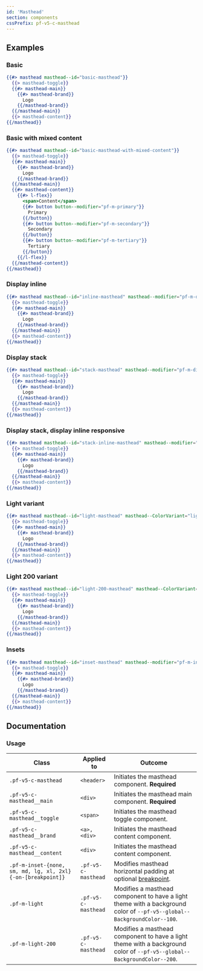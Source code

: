 ```yaml
---
id: 'Masthead'
section: components
cssPrefix: pf-v5-c-masthead
---
```


## Examples
### Basic
```hbs
{{#> masthead masthead--id="basic-masthead"}}
  {{> masthead-toggle}}
  {{#> masthead-main}}
    {{#> masthead-brand}}
      Logo
    {{/masthead-brand}}
  {{/masthead-main}}
  {{> masthead-content}}
{{/masthead}}
```

### Basic with mixed content
```hbs
{{#> masthead masthead--id="basic-masthead-with-mixed-content"}}
  {{> masthead-toggle}}
  {{#> masthead-main}}
    {{#> masthead-brand}}
      Logo
    {{/masthead-brand}}
  {{/masthead-main}}
  {{#> masthead-content}}
    {{#> l-flex}}
      <span>Content</span>
      {{#> button button--modifier="pf-m-primary"}}
        Primary
      {{/button}}
      {{#> button button--modifier="pf-m-secondary"}}
        Secondary
      {{/button}}
      {{#> button button--modifier="pf-m-tertiary"}}
        Tertiary
      {{/button}}
    {{/l-flex}}
  {{/masthead-content}}
{{/masthead}}
```

### Display inline
```hbs
{{#> masthead masthead--id="inline-masthead" masthead--modifier="pf-m-display-inline"}}
  {{> masthead-toggle}}
  {{#> masthead-main}}
    {{#> masthead-brand}}
      Logo
    {{/masthead-brand}}
  {{/masthead-main}}
  {{> masthead-content}}
{{/masthead}}
```

### Display stack
```hbs
{{#> masthead masthead--id="stack-masthead" masthead--modifier="pf-m-display-stack"}}
  {{> masthead-toggle}}
  {{#> masthead-main}}
    {{#> masthead-brand}}
      Logo
    {{/masthead-brand}}
  {{/masthead-main}}
  {{> masthead-content}}
{{/masthead}}
```

### Display stack, display inline responsive
```hbs
{{#> masthead masthead--id="stack-inline-masthead" masthead--modifier="pf-m-display-inline pf-m-display-stack-on-lg pf-m-display-inline-on-2xl"}}
  {{> masthead-toggle}}
  {{#> masthead-main}}
    {{#> masthead-brand}}
      Logo
    {{/masthead-brand}}
  {{/masthead-main}}
  {{> masthead-content}}
{{/masthead}}
```

### Light variant
```hbs
{{#> masthead masthead--id="light-masthead" masthead--ColorVariant="light"}}
  {{> masthead-toggle}}
  {{#> masthead-main}}
    {{#> masthead-brand}}
      Logo
    {{/masthead-brand}}
  {{/masthead-main}}
  {{> masthead-content}}
{{/masthead}}
```

### Light 200 variant
```hbs
{{#> masthead masthead--id="light-200-masthead" masthead--ColorVariant="light-200"}}
  {{> masthead-toggle}}
  {{#> masthead-main}}
    {{#> masthead-brand}}
      Logo
    {{/masthead-brand}}
  {{/masthead-main}}
  {{> masthead-content}}
{{/masthead}}
```

### Insets
```hbs
{{#> masthead masthead--id="inset-masthead" masthead--modifier="pf-m-inset-sm"}}
  {{> masthead-toggle}}
  {{#> masthead-main}}
    {{#> masthead-brand}}
      Logo
    {{/masthead-brand}}
  {{/masthead-main}}
  {{> masthead-content}}
{{/masthead}}
```

## Documentation

### Usage

| Class | Applied to | Outcome |
| -- | -- | -- |
| `.pf-v5-c-masthead` | `<header>` | Initiates the masthead component. **Required** |
| `.pf-v5-c-masthead__main` | `<div>` | Initiates the masthead main component. **Required** |
| `.pf-v5-c-masthead__toggle` | `<span>` | Initiates the masthead toggle component. |
| `.pf-v5-c-masthead__brand` | `<a>, <div>` | Initiates the masthead content component. |
| `.pf-v5-c-masthead__content` | `<div>` | Initiates the masthead content component. |
| `.pf-m-inset-{none, sm, md, lg, xl, 2xl}{-on-[breakpoint]}` | `.pf-v5-c-masthead` | Modifies masthead horizontal padding at optional [breakpoint](/developer-resources/global-css-variables#breakpoint-variables-and-class-suffixes). |
| `.pf-m-light` | `.pf-v5-c-masthead` |  Modifies a masthead component to have a light theme with a background color of `--pf-v5--global--BackgroundColor--100`. |
| `.pf-m-light-200` | `.pf-v5-c-masthead` |  Modifies a masthead component to have a light theme with a background color of `--pf-v5--global--BackgroundColor--200`. |
